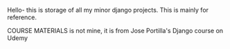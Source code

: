 Hello- this is storage of all my minor django projects. This is mainly for reference. 

COURSE MATERIALS is not mine, it is from Jose Portilla's Django course on Udemy
